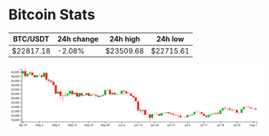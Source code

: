 # Bitcoin Stats

BTC/USDT|24h change|24h high|24h low|
|---|---|---|---|
|$22817.18|-2.08%|$23509.68|$22715.61|

<img src="./chart.svg">

